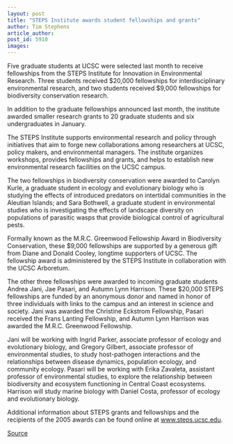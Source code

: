 ```yaml
---
layout: post
title: "STEPS Institute awards student fellowships and grants"
author: Tim Stephens
article_author: 
post_id: 5910
images:
---
```


<a name="content" id="content"></a>
<p>
  Five graduate students at UCSC were selected last month to receive fellowships from the STEPS Institute for Innovation in Environmental Research. Three students received $20,000 fellowships for interdisciplinary environmental research, and two students received $9,000 fellowships for biodiversity conservation research.
</p>
<p>
  In addition to the graduate fellowships announced last month, the institute awarded smaller research grants to 20 graduate students and six undergraduates in January.
</p>
<p>
  The STEPS Institute supports environmental research and policy through initiatives that aim to forge new collaborations among researchers at UCSC, policy makers, and environmental managers. The institute organizes workshops, provides fellowships and grants, and helps to establish new environmental research facilities on the UCSC campus.
</p>
<p>
  The two fellowships in biodiversity conservation were awarded to Carolyn Kurle, a graduate student in ecology and evolutionary biology who is studying the effects of introduced predators on intertidal communities in the Aleutian Islands; and Sara Bothwell, a graduate student in environmental studies who is investigating the effects of landscape diversity on populations of parasitic wasps that provide biological control of agricultural pests.
</p>
<p>
  Formally known as the M.R.C. Greenwood Fellowship Award in Biodiversity Conservation, these $9,000 fellowships are supported by a generous gift from Diane and Donald Cooley, longtime supporters of UCSC. The fellowship award is administered by the STEPS Institute in collaboration with the UCSC Arboretum.
</p>
<p>
  The other three fellowships were awarded to incoming graduate students Andrea Jani, Jae Pasari, and Autumn Lynn Harrison. These $20,000 STEPS fellowships are funded by an anonymous donor and named in honor of three individuals with links to the campus and an interest in science and society. Jani was awarded the Christine Eckstrom Fellowship, Pasari received the Frans Lanting Fellowship, and Autumn Lynn Harrison was awarded the M.R.C. Greenwood Fellowship.
</p>
<p>
  Jani will be working with Ingrid Parker, associate professor of ecology and evolutionary biology, and Gregory Gilbert, associate professor of environmental studies, to study host-pathogen interactions and the relationships between disease dynamics, population ecology, and community ecology. Pasari will be working with Erika Zavaleta, assistant professor of environmental studies, to explore the relationship between biodiversity and ecosystem functioning in Central Coast ecosystems. Harrison will study marine biology with Daniel Costa, professor of ecology and evolutionary biology.
</p>
<p>
  Additional information about STEPS grants and fellowships and the recipients of the 2005 awards can be found online at <a href="http://www.steps.ucsc.edu">www.steps.ucsc.edu</a>.<br>
</p>
<p><a href="http://www1.ucsc.edu/currents/04-05/06-06/awards-steps.asp" title="Permalink to awards-steps">Source</a></p>
